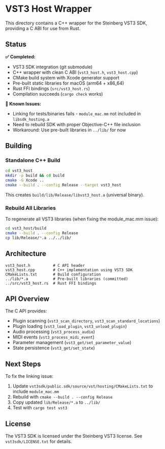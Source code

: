 # VST3 Host Wrapper

This directory contains a C++ wrapper for the Steinberg VST3 SDK, providing a C ABI for use from Rust.

## Status

**✅ Completed:**
- VST3 SDK integration (git submodule)
- C++ wrapper with clean C ABI (`vst3_host.h`, `vst3_host.cpp`)
- CMake build system with Xcode generator support
- Pre-built static libraries for macOS (arm64 + x86_64)
- Rust FFI bindings (`src/vst3_host.rs`)
- Compilation succeeds (`cargo check` works)

**🚧 Known Issues:**
- Linking for tests/binaries fails - `module_mac.mm` not included in `libsdk_hosting.a`
- Need to rebuild SDK with proper Objective-C++ file inclusion
- Workaround: Use pre-built libraries in `../lib/` for now

## Building

### Standalone C++ Build

```bash
cd vst3_host
mkdir -p build && cd build
cmake -G Xcode ..
cmake --build . --config Release --target vst3_host
```

This creates `build/lib/Release/libvst3_host.a` (universal binary).

### Rebuild All Libraries

To regenerate all VST3 libraries (when fixing the module_mac.mm issue):

```bash
cd vst3_host/build
cmake --build . --config Release
cp lib/Release/*.a ../../lib/
```

## Architecture

```
vst3_host.h          # C API header
vst3_host.cpp        # C++ implementation using VST3 SDK
CMakeLists.txt       # Build configuration
../lib/*.a           # Pre-built libraries (committed)
../src/vst3_host.rs  # Rust FFI bindings
```

## API Overview

The C API provides:
- Plugin scanning (`vst3_scan_directory`, `vst3_scan_standard_locations`)
- Plugin loading (`vst3_load_plugin`, `vst3_unload_plugin`)
- Audio processing (`vst3_process_audio`)
- MIDI events (`vst3_process_midi_event`)
- Parameter management (`vst3_get/set_parameter_value`)
- State persistence (`vst3_get/set_state`)

## Next Steps

To fix the linking issue:
1. Update `vst3sdk/public.sdk/source/vst/hosting/CMakeLists.txt` to include `module_mac.mm`
2. Rebuild with `cmake --build . --config Release`
3. Copy updated `lib/Release/*.a` to `../lib/`
4. Test with `cargo test vst3`

## License

The VST3 SDK is licensed under the Steinberg VST3 license.
See `vst3sdk/LICENSE.txt` for details.
